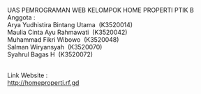 UAS PEMROGRAMAN WEB KELOMPOK HOME PROPERTI PTIK B 
<br />Anggota :
<br />Arya Yudhistira Bintang Utama	&nbsp;(K3520014)
<br />Maulia Cinta Ayu Rahmawati	   &nbsp;(K3520042)
<br />Muhammad Fikri Wibowo		       &nbsp;(K3520048)
<br />Salman Wiryansyah			          &nbsp;(K3520070)
<br />Syahrul Bagas H			            &nbsp;(K3520072)

<br />Link Website :
<br />http://homeproperti.rf.gd 

 
